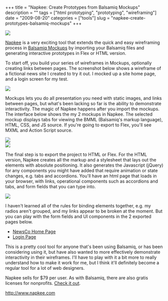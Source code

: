 +++
title = "Napkee: Create Prototypes from Balsamiq Mockups"
description = ""
tags = ["html prototyping", "prototyping", "wireframing"]
date = "2009-08-20"
categories = ["tools"]
slug = "napkee-create-prototypes-balsamiq-mockups"
+++


<div class="tool-screenshot mb1"><a href="http://www.napkee.com/"><img id="bluga-thumbnail-2714" class="bluga-thumbnail custom" src="/media/bluga/
wt522fe990dd9c9_custom.jpg"/></a></div><p class="dek"><a href="http://www.napkee.com/">Napkee</a> is a very exciting tool that extends the quick and easy wireframing process in <a href="http://www.balsamiq.com/">Balsamiq Mockups</a> by importing your Balsamiq files and generating interactive prototypes in Flex or HTML version.</p>
<p>To start off, you build your series of wireframes in Mockups, optionally creating links between pages. The screenshot below shows a wireframe of a fictional news site I created to try it out. I mocked up a site home page, and a login screen for my test.</p>
<div class="screenshot"><img src="http://konigi.s3.amazonaws.com/tools/external/napkee/newsco.png" /></div>
<p>Mockups lets you do all presentation you need with static images, and links between pages, but what's been lacking so far is the ability to demonstrate interactivity. The magic of Napkee happens after you import the mockups. The interface below shows the my 2 mockups in Napkee. The selected mockup displays tabs for viewing the BMML (Balsamiq's markup language), HTML, CSS, and JS source. If you're going to export to Flex, you'll see MXML and Action Script source.</p>
<div class="screenshot"><img src="http://konigi.s3.amazonaws.com/tools/external/napkee/napkee-1.png" /></div>
<div class="screenshot"><img src="http://konigi.s3.amazonaws.com/tools/external/napkee/napkee-2.png" /></div>
<p>The final step is to export the project to HTML or Flex. For the HTML version, Napkee creates all the markup and a stylesheet that lays out the elements with absolute positioning. It also generates the Javascript (jQuery) for any components you might have added that require animation or state changes, e.g. tabs and accordions. You'll have an html page that loads in your browser, with links, operational components such as accordions and tabs, and form fields that you can type into.  </p>
<div class="screenshot"><img src="http://konigi.s3.amazonaws.com/tools/external/napkee/napkee-3.png" /></div>
<p>I haven't learned all of the rules for binding elements together, e.g. my radios aren't grouped, and my links appear to be broken at the moment. But you can play with the form fields and UI components in the 2 exported pages below. </p>
<ul>
<li><a href="http://konigi.s3.amazonaws.com/tools/external/napkee/login_export_web/newsco.html">NewsCo Home Page</a></li>
<li><a href="http://konigi.s3.amazonaws.com/tools/external/napkee/login_export_web/login.html">Login Page</a></li>
</ul>
<p>This is a pretty cool tool for anyone that's been using Balsamiq, or has been considering using it, but have also wanted to more effectively demonstrate interactivity in their wireframes. I'll have to play with it a bit more to really understand how to make it work for me, but I think it'll definitely become a regular tool for a lot of web designers.</p>
<p>Napkee sells for $79 per user. As with Balsamiq, there are also gratis licenses for nonprofits. <a href="http://www.napkee.com/">Check it out</a>.</p>
  
<p><a href="http://www.napkee.com/">http://www.napkee.com</a></p>
      
